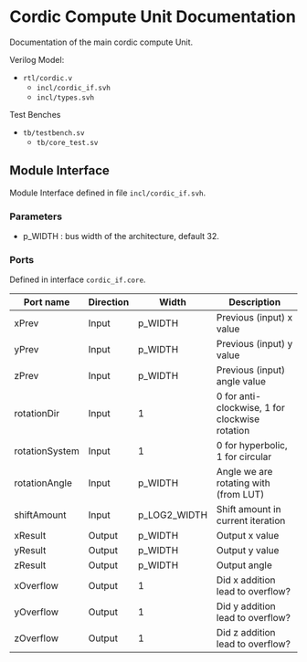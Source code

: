 
# Cordic Compute Unit Documentation

Documentation of the main cordic compute Unit.

Verilog Model:

- `rtl/cordic.v`
    - `incl/cordic_if.svh`
    - `incl/types.svh`

Test Benches

- `tb/testbench.sv`
    - `tb/core_test.sv`

## Module Interface

Module Interface defined in file `incl/cordic_if.svh`. 

### Parameters

- p_WIDTH : bus width of the architecture, default 32.

### Ports

Defined in interface `cordic_if.core`.

| Port name     | Direction | Width     | Description
|---            |---        |---        |---
| xPrev         | Input     | p_WIDTH   | Previous (input) x value
| yPrev         | Input     | p_WIDTH   | Previous (input) y value
| zPrev         | Input     | p_WIDTH   | Previous (input) angle value
| rotationDir   | Input     | 1         | 0 for anti-clockwise, 1 for clockwise rotation
| rotationSystem | Input    | 1         | 0 for hyperbolic, 1 for circular
| rotationAngle | Input     | p_WIDTH   | Angle we are rotating with (from LUT)
| shiftAmount   | Input | p_LOG2_WIDTH  | Shift amount in current iteration
| xResult       | Output    | p_WIDTH   | Output x value
| yResult       | Output    | p_WIDTH   | Output y value
| zResult       | Output    | p_WIDTH   | Output angle 
| xOverflow     | Output    | 1         | Did x addition lead to overflow?
| yOverflow     | Output    | 1         | Did y addition lead to overflow?
| zOverflow     | Output    | 1         | Did z addition lead to overflow?
